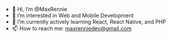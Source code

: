 - 👋 Hi, I’m @MaxRennie
- 👀 I’m interested in Web and Mobile Development
- 🌱 I’m currently actively learning React, React Native, and PHP
- 📫 How to reach me: maxrenniedev@gmail.com
